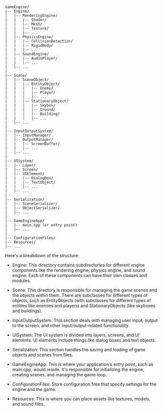 ```
GameEngine/
|-- Engine/
|   |-- RenderingEngine/
|   |   |-- Shader/
|   |   |-- Mesh/
|   |   |-- Texture/
|   |   |-- ...
|   |-- PhysicsEngine/
|   |   |-- CollisionDetection/
|   |   |-- RigidBody/
|   |   |-- ...
|   |-- SoundEngine/
|   |   |-- AudioPlayer/
|   |   |-- ...
|   |-- ...
|
|-- Scene/
|   |-- SceneObject/
|   |   |-- EntityObject/
|   |   |   |-- Enemy/
|   |   |   |-- Player/
|   |   |   |-- ...
|   |   |-- StationaryObject/
|   |   |   |-- Skybox/
|   |   |   |-- Ground/
|   |   |   |-- Building/
|   |   |   |-- ...
|   |-- ...
|
|-- InputOutputSystem/
|   |-- InputManager/
|   |-- OutputManager/
|   |   |-- ScreenBuffer/
|   |   |-- ...
|   |-- ...
|
|-- UISystem/
|   |-- Layer/
|   |-- Screen/
|   |-- UIElement/
|   |   |-- DialogBox/
|   |   |-- TextObject/
|   |   |-- ...
|   |-- ...
|
|-- Serialization/
|   |-- SceneSerializer/
|   |-- ObjectSerializer/
|   |-- ...
|
|-- GameEngineApp/
|   |-- main.cpp (or entry point)
|   |-- ...
|
|-- ConfigurationFiles/
|-- Resources/
|-- ...
```

Here's a breakdown of the structure:

- Engine: This directory contains subdirectories for different engine components like the rendering engine, physics engine, and sound engine. Each of these components can have their own classes and modules.

- Scene: This directory is responsible for managing the game scenes and the objects within them. There are subclasses for different types of objects, such as EntityObjects (with subclasses for different types of entities like enemies and players) and StationaryObjects (like skyboxes and buildings).

- InputOutputSystem: This section deals with managing user input, output to the screen, and other input/output-related functionality.

- UISystem: The UI system is divided into layers, screens, and UI elements. UI elements include things like dialog boxes and text objects.

- Serialization: This section handles the saving and loading of game objects and scenes from files.

- GameEngineApp: This is where your application's entry point, such as main.cpp, would reside. It's responsible for initializing the engine, creating scenes, and managing the game loop.

- ConfigurationFiles: Store configuration files that specify settings for the engine and the game.

- Resources: This is where you can place assets like textures, models, and sound files.
